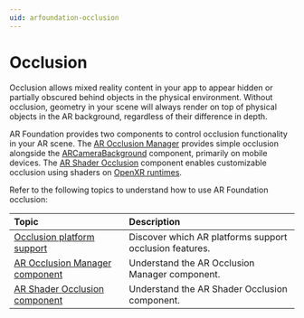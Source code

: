 ```yaml
---
uid: arfoundation-occlusion
---
```

# Occlusion

Occlusion allows mixed reality content in your app to appear hidden or partially obscured behind objects in the physical environment. Without occlusion, geometry in your scene will always render on top of physical objects in the AR background, regardless of their difference in depth.

AR Foundation provides two components to control occlusion functionality in your AR scene. The [AR Occlusion Manager](xref:arfoundation-occlusion-manager) provides simple occlusion alongside the [ARCameraBackground](xref:arfoundation-camera-components) component, primarily on mobile devices.
The [AR Shader Occlusion](xref:arfoundation-shader-occlusion) component enables customizable occlusion using shaders on [OpenXR runtimes](https://docs.unity3d.com/Packages/com.unity.xr.openxr@1.13/manual/index.html#runtimes).

Refer to the following topics to understand how to use AR Foundation occlusion:

| Topic | Description |
| :---- | :---------- |
| [Occlusion platform support](xref:arfoundation-occlusion-platform-support) | Discover which AR platforms support occlusion features. |
| [AR Occlusion Manager component](xref:arfoundation-occlusion-manager) | Understand the AR Occlusion Manager component. |
| [AR Shader Occlusion component](xref:arfoundation-shader-occlusion) | Understand the AR Shader Occlusion component. |

